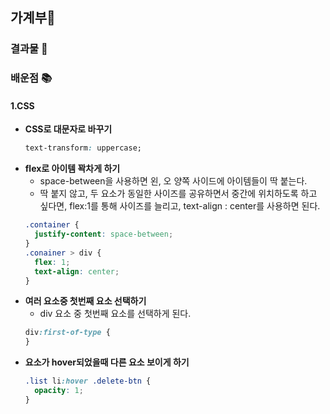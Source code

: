 ## 가계부💸

### 결과물 🌱

### 배운점 📚

#### 1.CSS

- **CSS로 대문자로 바꾸기**
  ```css
  text-transform: uppercase;
  ```
- **flex로 아이템 꽉차게 하기**
  - space-between을 사용하면 왼, 오 양쪽 사이드에 아이템들이 딱 붙는다.
  - 딱 붙지 않고, 두 요소가 동일한 사이즈를 공유하면서 중간에 위치하도록 하고 싶다면, flex:1를 통해 사이즈를 늘리고, text-align : center를 사용하면 된다.
  ```css
  .container {
    justify-content: space-between;
  }
  .conainer > div {
    flex: 1;
    text-align: center;
  }
  ```
- **여러 요소중 첫번째 요소 선택하기**
  - div 요소 중 첫번째 요소를 선택하게 된다.
  ```css
  div:first-of-type {
  }
  ```
- **요소가 hover되었을때 다른 요소 보이게 하기**
  ```css
  .list li:hover .delete-btn {
    opacity: 1;
  }
  ```
